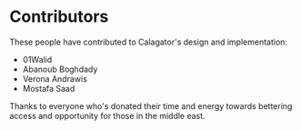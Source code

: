 Contributors
============

These people have contributed to Calagator's design and implementation:

  * 01Walid
  * Abanoub Boghdady
  * Verona Andrawis
  * Mostafa Saad



Thanks to everyone who's donated their time and energy towards bettering access and opportunity for those in the middle east.
